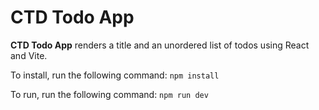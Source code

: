 # CTD Todo App

**CTD Todo App** renders a title and an unordered list of todos using React and Vite.

To install, run the following command:
`npm install`

To run, run the following command:
`npm run dev`